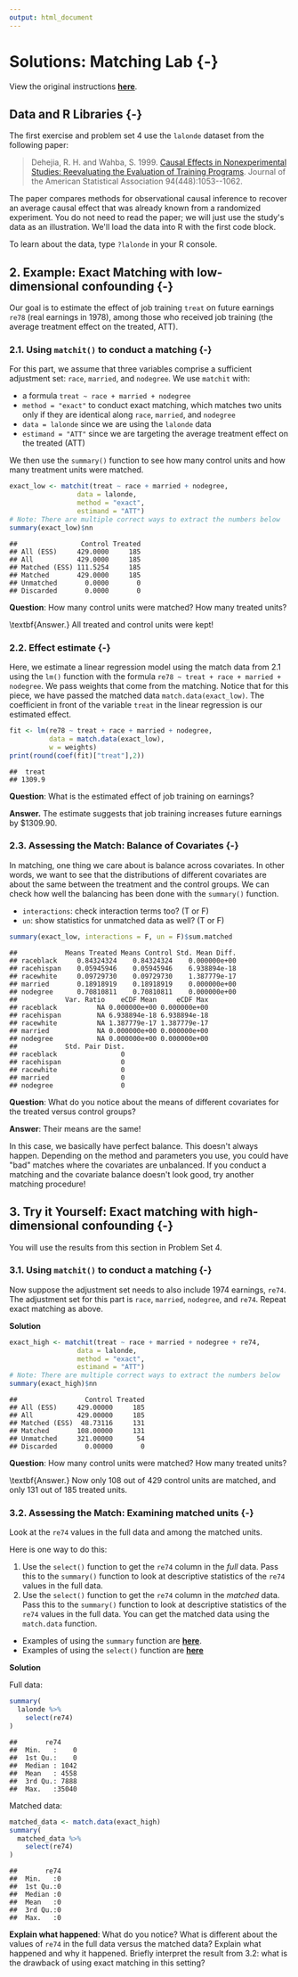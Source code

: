 ```yaml
---
output: html_document
---
```


# Solutions: Matching Lab {-}
View the original instructions [**here**](https://causal3900.github.io/statistical-modeling.html#lab-matching-in-r).

## Data and R Libraries {-}
The first exercise and problem set 4 use the `lalonde` dataset from the following paper:

> Dehejia, R. H. and Wahba, S. 1999. [Causal Effects in Nonexperimental Studies: Reevaluating the Evaluation of Training Programs](https://www-jstor-org.proxy.library.cornell.edu/stable/2669919?). Journal of the American Statistical Association 94(448):1053--1062.

The paper compares methods for observational causal inference to recover an average causal effect that was already known from a randomized experiment. You do not need to read the paper; we will just use the study's data as an illustration. We'll load the data into R with the first code block.



To learn about the data, type `?lalonde` in your R console.

## 2. Example: Exact Matching with low-dimensional confounding {-}

Our goal is to estimate the effect of job training `treat` on future earnings `re78` (real earnings in 1978), among those who received job training (the average treatment effect on the treated, ATT).

### 2.1.  Using `matchit()` to conduct a matching {-}

For this part, we assume that three variables comprise a sufficient adjustment set: `race`, `married`, and `nodegree`. We use `matchit` with:

- a formula `treat ~ race + married + nodegree`
- `method = "exact"` to conduct exact matching, which matches two units only if they are identical along `race`, `married`, and `nodegree`
- `data = lalonde` since we are using the `lalonde` data
-  `estimand = "ATT"` since we are targeting the average treatment effect on the treated (ATT)

We then use the `summary()` function to see how many control units and how many treatment units were matched. 


``` r
exact_low <- matchit(treat ~ race + married + nodegree,
                 data = lalonde,
                 method = "exact",
                 estimand = "ATT")
# Note: There are multiple correct ways to extract the numbers below
summary(exact_low)$nn
```

```
##                Control Treated
## All (ESS)     429.0000     185
## All           429.0000     185
## Matched (ESS) 111.5254     185
## Matched       429.0000     185
## Unmatched       0.0000       0
## Discarded       0.0000       0
```

**Question**: How many control units were matched? How many treated units?

\textbf{Answer.} All treated and control units were kept!


### 2.2. Effect estimate {-}

Here, we estimate a linear regression model using the match data from 2.1 using the `lm()` function with the formula `re78 ~ treat + race + married + nodegree`. We pass weights that come from the matching. Notice that for this piece, we have passed the matched data `match.data(exact_low)`. The coefficient in front of the variable `treat` in the linear regression is our estimated effect.


``` r
fit <- lm(re78 ~ treat + race + married + nodegree,
          data = match.data(exact_low),
          w = weights)
print(round(coef(fit)["treat"],2))
```

```
##  treat 
## 1309.9
```

**Question**: What is the estimated effect of job training on earnings?

**Answer.** The estimate suggests that job training increases future earnings by \$1309.90.

### 2.3. Assessing the Match: Balance of Covariates {-}

In matching, one thing we care about is balance across covariates. In other words, we want to see that the distributions of different covariates are about the same between the treatment and the control groups. We can check how well the balancing has been done with the `summary()` function.

- `interactions`: check interaction terms too? (T or F)
- `un`: show statistics for unmatched data as well? (T or F)


``` r
summary(exact_low, interactions = F, un = F)$sum.matched
```

```
##            Means Treated Means Control Std. Mean Diff.
## raceblack     0.84324324    0.84324324    0.000000e+00
## racehispan    0.05945946    0.05945946    6.938894e-18
## racewhite     0.09729730    0.09729730    1.387779e-17
## married       0.18918919    0.18918919    0.000000e+00
## nodegree      0.70810811    0.70810811    0.000000e+00
##            Var. Ratio    eCDF Mean     eCDF Max
## raceblack          NA 0.000000e+00 0.000000e+00
## racehispan         NA 6.938894e-18 6.938894e-18
## racewhite          NA 1.387779e-17 1.387779e-17
## married            NA 0.000000e+00 0.000000e+00
## nodegree           NA 0.000000e+00 0.000000e+00
##            Std. Pair Dist.
## raceblack                0
## racehispan               0
## racewhite                0
## married                  0
## nodegree                 0
```

**Question**: What do you notice about the means of different covariates for the treated versus control groups? 

**Answer**: Their means are the same! 

In this case, we basically have perfect balance. This doesn't always happen. Depending on the method and parameters you use, you could have "bad" matches where the covariates are unbalanced. If you conduct a matching and the covariate balance doesn't look good, try another matching procedure!

## 3. Try it Yourself: Exact matching with high-dimensional confounding {-}
You will use the results from this section in Problem Set 4.

### 3.1. Using `matchit()` to conduct a matching {-}
Now suppose the adjustment set needs to also include 1974 earnings, `re74`. The adjustment set for this part is `race`, `married`, `nodegree`, and `re74`. Repeat exact matching as above.

**Solution**

``` r
exact_high <- matchit(treat ~ race + married + nodegree + re74,
                 data = lalonde,
                 method = "exact",
                 estimand = "ATT")
# Note: There are multiple correct ways to extract the numbers below
summary(exact_high)$nn
```

```
##                 Control Treated
## All (ESS)     429.00000     185
## All           429.00000     185
## Matched (ESS)  48.73116     131
## Matched       108.00000     131
## Unmatched     321.00000      54
## Discarded       0.00000       0
```

**Question**: How many control units were matched? How many treated units?

\textbf{Answer.} Now only 108 out of 429 control units are matched, and only 131 out of 185 treated units.


### 3.2. Assessing the Match: Examining matched units {-}

Look at the `re74` values in the full data and among the matched units.

Here is one way to do this:

1. Use the `select()` function to get the `re74` column in the *full* data. Pass this to the `summary()` function to look at descriptive statistics of the `re74` values in the full data.
2. Use the `select()` function to get the `re74` column in the *matched* data. Pass this to the `summary()` function to look at descriptive statistics of the `re74` values in the full data. You can get the matched data using the `match.data` function. 

- Examples of using the `summary` function are [**here**](https://intro2r.com/summarising-data-frames.html).
- Examples of using the `select()` function are [**here**](https://benwhalley.github.io/just-enough-r/selecting-columns.html)


**Solution**

Full data:

``` r
summary(
  lalonde %>%
    select(re74)
)
```

```
##       re74      
##  Min.   :    0  
##  1st Qu.:    0  
##  Median : 1042  
##  Mean   : 4558  
##  3rd Qu.: 7888  
##  Max.   :35040
```
Matched data:

``` r
matched_data <- match.data(exact_high)
summary(
  matched_data %>%
    select(re74)
)
```

```
##       re74  
##  Min.   :0  
##  1st Qu.:0  
##  Median :0  
##  Mean   :0  
##  3rd Qu.:0  
##  Max.   :0
```

**Explain what happened**: What do you notice? What is different about the values of `re74` in the full data versus the matched data? Explain what happened and why it happened. Briefly interpret the result from 3.2: what is the drawback of using exact matching in this setting?
